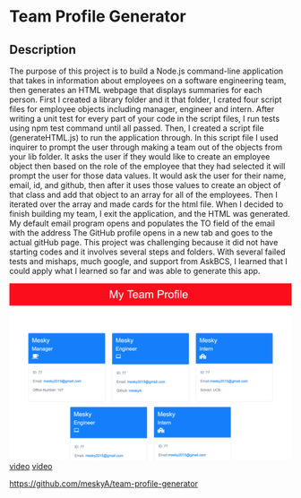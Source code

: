 # Team Profile Generator

## Description

The purpose of this project is to build a Node.js command-line application that takes in information about employees on a software engineering team, then generates an HTML webpage that displays summaries for each person. 
First I created a library folder and it that folder, I crated four script files for employee objects including manager, engineer and intern. 
After writing a unit test for every part of your code in the script files, I run tests using npm test command until all passed. 
Then, I created a script file (generateHTML.js) to run the application through.
In this script file I used inquirer to prompt the user through making a team out of the objects from your lib folder.
It  asks the user if they would like to create an employee object then based on the role of the employee that they had selected it will prompt the user for those data values.
It would ask the user for their name, email, id, and github, then after it uses those values to create an object of that class and add that object to an array for all of the employees.
Then I iterated over the array and made cards for the html file.
When I decided to finish building my team, I exit the application, and the HTML was generated.
My default email program opens and populates the TO field of the email with the address
The GitHub profile opens in a new tab and goes to the actual gitHub page. 
This project was challenging because it did not have starting codes and it involves several steps and folders. 
With several failed tests and mishaps, much google, and support from AskBCS, I learned that I could apply what I learned so far and was able to generate this app. 

![screen shot](/Assets/Screen-Shot-Team-Profile.png)
[video](https://drive.google.com/file/d/15i5nZ5faj_HfABes3oWH6islap1zNAnC/view)
[video](https://drive.google.com/file/d/1q1-8DgiKotjyxBREDG7eLIMblVH9SCgg/view)

https://github.com/meskyA/team-profile-generator





